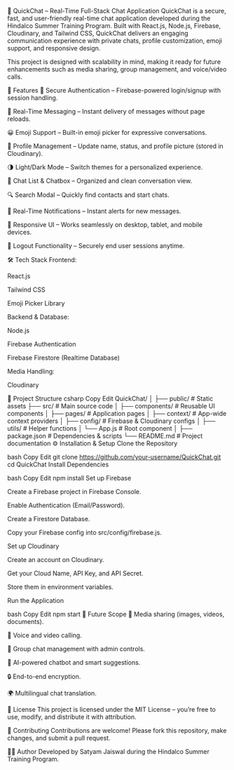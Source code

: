 🚀 QuickChat – Real-Time Full-Stack Chat Application
QuickChat is a secure, fast, and user-friendly real-time chat application developed during the Hindalco Summer Training Program. Built with React.js, Node.js, Firebase, Cloudinary, and Tailwind CSS, QuickChat delivers an engaging communication experience with private chats, profile customization, emoji support, and responsive design.

This project is designed with scalability in mind, making it ready for future enhancements such as media sharing, group management, and voice/video calls.

📌 Features
🔐 Secure Authentication – Firebase-powered login/signup with session handling.

💬 Real-Time Messaging – Instant delivery of messages without page reloads.

😀 Emoji Support – Built-in emoji picker for expressive conversations.

👤 Profile Management – Update name, status, and profile picture (stored in Cloudinary).

🌗 Light/Dark Mode – Switch themes for a personalized experience.

📜 Chat List & Chatbox – Organized and clean conversation view.

🔍 Search Modal – Quickly find contacts and start chats.

📢 Real-Time Notifications – Instant alerts for new messages.

📱 Responsive UI – Works seamlessly on desktop, tablet, and mobile devices.

🚪 Logout Functionality – Securely end user sessions anytime.

🛠 Tech Stack
Frontend:

React.js

Tailwind CSS

Emoji Picker Library

Backend & Database:

Node.js

Firebase Authentication

Firebase Firestore (Realtime Database)

Media Handling:

Cloudinary

📂 Project Structure
csharp
Copy
Edit
QuickChat/
│
├── public/               # Static assets
├── src/                  # Main source code
│   ├── components/       # Reusable UI components
│   ├── pages/            # Application pages
│   ├── context/          # App-wide context providers
│   ├── config/           # Firebase & Cloudinary configs
│   ├── utils/            # Helper functions
│   └── App.js            # Root component
│
├── package.json          # Dependencies & scripts
└── README.md             # Project documentation
⚙️ Installation & Setup
Clone the Repository

bash
Copy
Edit
git clone https://github.com/your-username/QuickChat.git
cd QuickChat
Install Dependencies

bash
Copy
Edit
npm install
Set up Firebase

Create a Firebase project in Firebase Console.

Enable Authentication (Email/Password).

Create a Firestore Database.

Copy your Firebase config into src/config/firebase.js.

Set up Cloudinary

Create an account on Cloudinary.

Get your Cloud Name, API Key, and API Secret.

Store them in environment variables.

Run the Application

bash
Copy
Edit
npm start
🚀 Future Scope
📎 Media sharing (images, videos, documents).

🎥 Voice and video calling.

👥 Group chat management with admin controls.

🤖 AI-powered chatbot and smart suggestions.

🔒 End-to-end encryption.

🌍 Multilingual chat translation.

📜 License
This project is licensed under the MIT License – you’re free to use, modify, and distribute it with attribution.

🤝 Contributing
Contributions are welcome! Please fork this repository, make changes, and submit a pull request.

👨‍💻 Author
Developed by Satyam Jaiswal during the Hindalco Summer Training Program.



